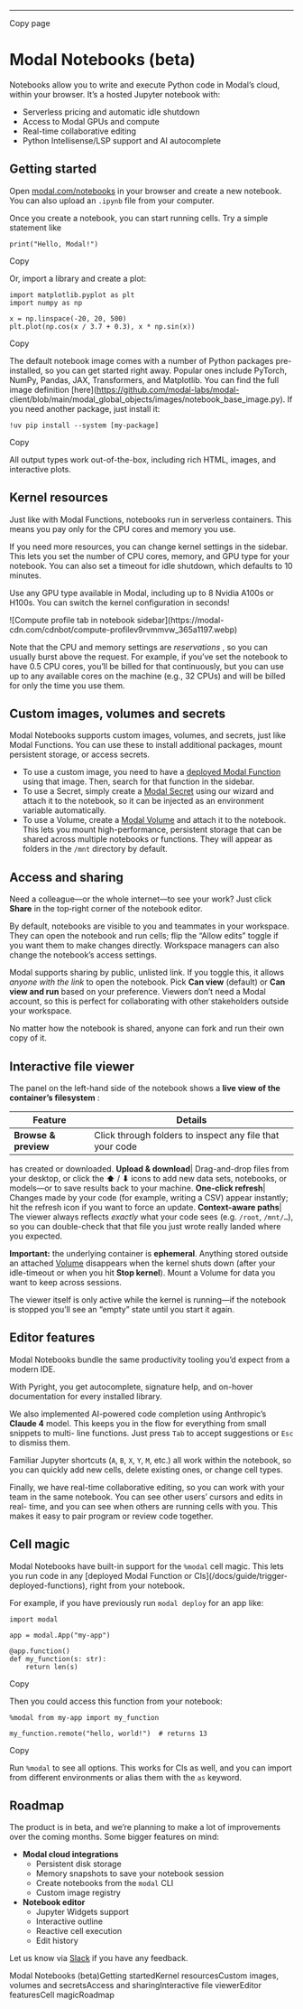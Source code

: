 * * *

Copy page

# Modal Notebooks (beta)

Notebooks allow you to write and execute Python code in Modal’s cloud, within
your browser. It’s a hosted Jupyter notebook with:

  * Serverless pricing and automatic idle shutdown
  * Access to Modal GPUs and compute
  * Real-time collaborative editing
  * Python Intellisense/LSP support and AI autocomplete

## Getting started

Open [modal.com/notebooks](/notebooks) in your browser and create a new
notebook. You can also upload an `.ipynb` file from your computer.

Once you create a notebook, you can start running cells. Try a simple
statement like

    print("Hello, Modal!")

Copy

Or, import a library and create a plot:

    import matplotlib.pyplot as plt
    import numpy as np

    x = np.linspace(-20, 20, 500)
    plt.plot(np.cos(x / 3.7 + 0.3), x * np.sin(x))

Copy

The default notebook image comes with a number of Python packages pre-
installed, so you can get started right away. Popular ones include PyTorch,
NumPy, Pandas, JAX, Transformers, and Matplotlib. You can find the full image
definition [here](https://github.com/modal-labs/modal-
client/blob/main/modal_global_objects/images/notebook_base_image.py). If you
need another package, just install it:

    !uv pip install --system [my-package]

Copy

All output types work out-of-the-box, including rich HTML, images, and
interactive plots.

## Kernel resources

Just like with Modal Functions, notebooks run in serverless containers. This
means you pay only for the CPU cores and memory you use.

If you need more resources, you can change kernel settings in the sidebar.
This lets you set the number of CPU cores, memory, and GPU type for your
notebook. You can also set a timeout for idle shutdown, which defaults to 10
minutes.

Use any GPU type available in Modal, including up to 8 Nvidia A100s or H100s.
You can switch the kernel configuration in seconds!

![Compute profile tab in notebook sidebar](https://modal-
cdn.com/cdnbot/compute-profilev9rvmmvw_365a1197.webp)

Note that the CPU and memory settings are _reservations_ , so you can usually
burst above the request. For example, if you’ve set the notebook to have 0.5
CPU cores, you’ll be billed for that continuously, but you can use up to any
available cores on the machine (e.g., 32 CPUs) and will be billed for only the
time you use them.

## Custom images, volumes and secrets

Modal Notebooks supports custom images, volumes, and secrets, just like Modal
Functions. You can use these to install additional packages, mount persistent
storage, or access secrets.

  * To use a custom image, you need to have a [deployed Modal Function](/docs/guide/managing-deployments) using that image. Then, search for that function in the sidebar.
  * To use a Secret, simply create a [Modal Secret](/secrets) using our wizard and attach it to the notebook, so it can be injected as an environment variable automatically.
  * To use a Volume, create a [Modal Volume](/docs/guide/volumes) and attach it to the notebook. This lets you mount high-performance, persistent storage that can be shared across multiple notebooks or functions. They will appear as folders in the `/mnt` directory by default.

## Access and sharing

Need a colleague—or the whole internet—to see your work? Just click **Share**
in the top‑right corner of the notebook editor.

By default, notebooks are visible to you and teammates in your workspace. They
can open the notebook and run cells; flip the “Allow edits” toggle if you want
them to make changes directly. Workspace managers can also change the
notebook’s access settings.

Modal supports sharing by public, unlisted link. If you toggle this, it allows
_anyone with the link_ to open the notebook. Pick **Can view** (default) or
**Can view and run** based on your preference. Viewers don’t need a Modal
account, so this is perfect for collaborating with other stakeholders outside
your workspace.

No matter how the notebook is shared, anyone can fork and run their own copy
of it.

## Interactive file viewer

The panel on the left-hand side of the notebook shows a **live view of the
container’s filesystem** :

Feature| Details
---|---
**Browse & preview**| Click through folders to inspect any file that your code
has created or downloaded.
**Upload & download**| Drag-and-drop files from your desktop, or click the
**⬆** / **⬇** icons to add new data sets, notebooks, or models—or to save
results back to your machine.
**One-click refresh**|  Changes made by your code (for example, writing a CSV)
appear instantly; hit the refresh icon if you want to force an update.
**Context-aware paths**|  The viewer always reflects _exactly_ what your code
sees (e.g. `/root`, `/mnt/…`), so you can double-check that that file you just
wrote really landed where you expected.

**Important:** the underlying container is **ephemeral**. Anything stored
outside an attached [Volume](/docs/guide/volumes) disappears when the kernel
shuts down (after your idle-timeout or when you hit **Stop kernel**). Mount a
Volume for data you want to keep across sessions.

The viewer itself is only active while the kernel is running—if the notebook
is stopped you’ll see an “empty” state until you start it again.

## Editor features

Modal Notebooks bundle the same productivity tooling you’d expect from a
modern IDE.

With Pyright, you get autocomplete, signature help, and on-hover documentation
for every installed library.

We also implemented AI-powered code completion using Anthropic’s **Claude 4**
model. This keeps you in the flow for everything from small snippets to multi-
line functions. Just press `Tab` to accept suggestions or `Esc` to dismiss
them.

Familiar Jupyter shortcuts (`A`, `B`, `X`, `Y`, `M`, etc.) all work within the
notebook, so you can quickly add new cells, delete existing ones, or change
cell types.

Finally, we have real-time collaborative editing, so you can work with your
team in the same notebook. You can see other users’ cursors and edits in real-
time, and you can see when others are running cells with you. This makes it
easy to pair program or review code together.

## Cell magic

Modal Notebooks have built-in support for the `%modal` cell magic. This lets
you run code in any [deployed Modal Function or Cls](/docs/guide/trigger-
deployed-functions), right from your notebook.

For example, if you have previously run `modal deploy` for an app like:

    import modal

    app = modal.App("my-app")

    @app.function()
    def my_function(s: str):
        return len(s)

Copy

Then you could access this function from your notebook:

    %modal from my-app import my_function

    my_function.remote("hello, world!")  # returns 13

Copy

Run `%modal` to see all options. This works for Cls as well, and you can
import from different environments or alias them with the `as` keyword.

## Roadmap

The product is in beta, and we’re planning to make a lot of improvements over
the coming months. Some bigger features on mind:

  * **Modal cloud integrations**
    * Persistent disk storage
    * Memory snapshots to save your notebook session
    * Create notebooks from the `modal` CLI
    * Custom image registry
  * **Notebook editor**
    * Jupyter Widgets support
    * Interactive outline
    * Reactive cell execution
    * Edit history

Let us know via [Slack](/slack) if you have any feedback.

Modal Notebooks (beta)Getting startedKernel resourcesCustom images, volumes
and secretsAccess and sharingInteractive file viewerEditor featuresCell
magicRoadmap

